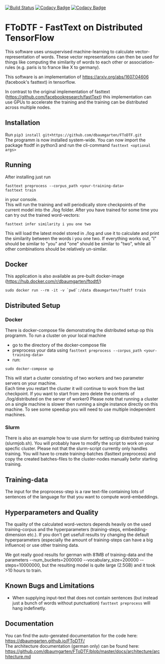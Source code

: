 [![Build Status](https://travis-ci.org/dbaumgarten/FToDTF.svg?branch=master)](https://travis-ci.org/dbaumgarten/FToDTF)
[![Codacy Badge](https://api.codacy.com/project/badge/Coverage/3872f2d4f965425ea150abd921027f4c)](https://www.codacy.com/app/incognym/FToDTF?utm_source=github.com&utm_medium=referral&utm_content=dbaumgarten/FToDTF&utm_campaign=Badge_Coverage)
[![Codacy Badge](https://api.codacy.com/project/badge/Grade/3872f2d4f965425ea150abd921027f4c)](https://www.codacy.com/app/incognym/FToDTF?utm_source=github.com&amp;utm_medium=referral&amp;utm_content=dbaumgarten/FToDTF&amp;utm_campaign=Badge_Grade)
# FToDTF - FastText on Distributed TensorFlow

This software uses unsupervised machine-learning to calculate vector-representation of words. These vector representations can then be used for things like computing the similarity of words to each other or association-rules (e.g. paris is to france like X to germany).

This software is an implementation of https://arxiv.org/abs/1607.04606 (facebook's fasttext) in tensorflow.  

In contrast to the original implementation of fasttext (https://github.com/facebookresearch/fastText) this implementation can use GPUs to accelerate the training and the training can be distributed across multiple nodes.

## Installation
Run ```pip3 install git+https://github.com/dbaumgarten/FToDTF.git```  
The programm is now installed system-wide. You can now import the package ftodtf in python3 and run the cli-command ```fasttext <optional args>```

## Running
After installing just run  
```
fasttext preprocess --corpus_path <your-training-data>
fasttext train
```  
in your console.  
This will run the training and will periodically store checkpoints of the current model into the ./log folder.
After you have trained for some time you can try out the trained word-vectors:
```
fasttext infer similarity i you one two
```
This will load the latest model stored in ./log and use it to calculate and print the similarity between the words i you one two. If everything works out, "I" should be similar to "you" and "one" should be similar to "two", while all other combinations should be relatively un-similar.

## Docker
This application is also available as pre-built docker-image (https://hub.docker.com/r/dbaumgarten/ftodtf/)
```
sudo docker run --rm -it -v `pwd`:/data dbaumgarten/ftodtf train
```

## Distributed Setup
### Docker
There is docker-compose file demonstrating the distributed setup op this programm. To run a cluster on your local machine 
- go to the directory of the docker-compose file
- preprocess your data using `fasttext preprocess --corpus_path <your-training-data>`
- run:
```
sudo docker-compose up
```
This will start a cluster consisting of two workers and two parameter servers on your machine.  
Each time you restart the cluster it will continue to work from the last checkpoint. If you want to start from zero delete the contents of ./log/distributed on the server of worker0
Please note that running a cluster on a single machine is slower then running a single instance directly on this machine. To see some speedup you will need to use multiple independent machines.
### Slurm
There is also an example how to use slurm for setting up distributed training (slurmjob.sh). You will probably have to modify the script to work on your specfic cluster. Please not that the slurm-script currently only handles training. You will have to create training-batches (fasttext preprocess) and copy the created batches-files to the cluster-nodes manually befor starting training.

## Training-data
The input for the proprocess-step is a raw text-file containing lots of sentences of the language for that you want to compute word-embeddings.

## Hyperparameters and Quality
The quality of the calculated word-vectors depends heavily on the used training-corpus and the hyperparameters (training-steps, embedding-dimension etc.). If you don't get usefull results try changing the default hyperparameters (especially the amount of training-steps can have a big influence) or use other training data.  

We got really good results for german with 81MB of training-data and the parameters --num_buckets=2000000 --vocabulary_size=200000 --steps=10000000, but the resulting model is quite large (2.5GB) and it took >10 hours to train.

## Known Bugs and Limitations
- When supplying input-text that does not contain sentences (but instead just a bunch of words without punctuation) ```fasttext preprocess``` will hang indefinetly.

## Documentation
You can find the auto-genrated documentation for the code here: https://dbaumgarten.github.io/FToDTF/  
The architecture documentation (german only) can be found here: https://github.com/dbaumgarten/FToDTF/blob/master/docs/architecture/architecture.md
